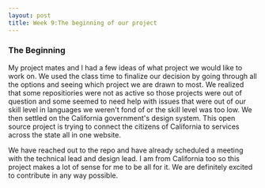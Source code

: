 ```yaml
---
layout: post
title: Week 9:The beginning of our project
---
```


### The Beginning
My project mates and I had a few ideas of what project we would like to work on. We used the class time to finalize our decision by going through all the options and seeing which project we are drawn to most. We realized that some repositiories were not as active so those projects were out of question and some seemed to need help with issues that were out of our skill level in languages we weren't fond of or the skill level was too low. We then settled on the California government's design system. This open source project is trying to connect the citizens of California to services across the state all in one website. 

We have reached out to the repo and have already scheduled a meeting with the technical lead and design lead. I am from California too so this project makes a lot of sense for me to be all for it. We are definitely excited to contribute in any way possible. 





